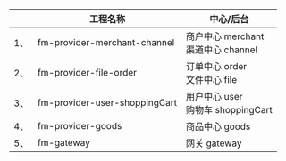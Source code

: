 

|      | 工程名称                      | 中心/后台                               |
| ---- | ----------------------------- | --------------------------------------- |
| 1、  | fm-provider-merchant-channel  | 商户中心 merchant<br />渠道中心 channel |
| 2、  | fm-provider-file-order        | 订单中心 order<br />文件中心 file       |
| 3、  | fm-provider-user-shoppingCart | 用户中心 user<br />购物车  shoppingCart |
| 4、  | fm-provider-goods             | 商品中心 goods                          |
| 5、  | fm-gateway                    | 网关  gateway                           |

